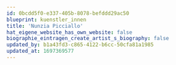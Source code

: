```yaml
---
id: 0bcdd5f0-e337-405b-8078-befddd29ac50
blueprint: kuenstler_innen
title: 'Nunzia Picciallo'
hat_eigene_website_has_own_website: false
biographie_eintragen_create_artist_s_biography: false
updated_by: b1a43fd3-c865-4122-b6cc-50cfa81a1985
updated_at: 1697369577
---
```

